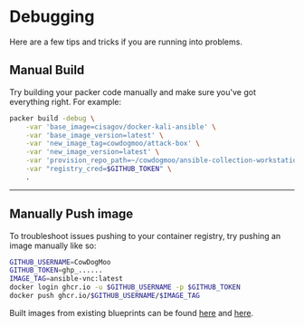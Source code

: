 # Debugging

Here are a few tips and tricks if you are
running into problems.

## Manual Build

Try building your packer code manually and make sure
you've got everything right. For example:

```bash
packer build -debug \
    -var 'base_image=cisagov/docker-kali-ansible' \
    -var 'base_image_version=latest' \
    -var 'new_image_tag=cowdogmoo/attack-box' \
    -var 'new_image_version=latest' \
    -var 'provision_repo_path=~/cowdogmoo/ansible-collection-workstation' \
    -var "registry_cred=$GITHUB_TOKEN" \
    .
```

---

## Manually Push image

To troubleshoot issues pushing to your container registry,
try pushing an image manually like so:

```bash
GITHUB_USERNAME=CowDogMoo
GITHUB_TOKEN=ghp_......
IMAGE_TAG=ansible-vnc:latest
docker login ghcr.io -u $GITHUB_USERNAME -p $GITHUB_TOKEN
docker push ghcr.io/$GITHUB_USERNAME/$IMAGE_TAG
```

Built images from existing blueprints can be
found [here](https://github.com/orgs/CowDogMoo/packages) and [here](https://github.com/l50?tab=packages).
